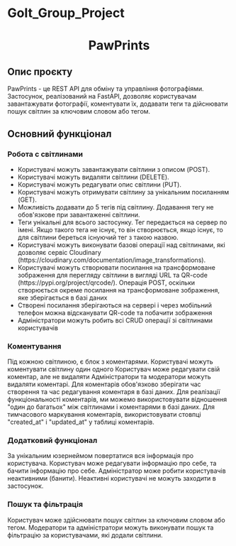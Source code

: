 # GoIt_Group_Project

<h1 align="center">PawPrints</h1> 
<h2>Опис проєкту</h2>
<a>PawPrints - це REST API для обміну та управління фотографіями. Застосунок, реалізований на FastAPI, дозволяє користувачам завантажувати фотографії, коментувати їх, додавати теги та дійснювати пошук світлин за ключовим словом або тегом.</a> 

<h2>Основний функціонал</h2>

<h3>Робота с світлинами</h3>
<a><ul>
  <li>Користувачі можуть завантажувати світлини з описом (POST).</li>
  <li>Користувачі можуть видаляти світлини (DELETE).</li>
  <li>Користувачі можуть редагувати опис світлини (PUT).</li>
  <li>Користувачі можуть отримувати світлину за унікальним посиланням (GET).</li>
  <li>Можливість додавати до 5 тегів під світлину. Додавання тегу не обов'язкове при завантаженні світлини.</li>
  <li>Теги унікальні для всього застосунку. Тег передається на сервер по імені. Якщо такого тега не існує, то він створюється, якщо існує, то для світлини береться існуючий тег з такою назвою.</li>
  <li>Користувачі можуть виконувати базові операції над світлинами, які дозволяє сервіс Cloudinary (https://cloudinary.com/documentation/image_transformations).</li>
  <li>Користувачі можуть створювати посилання на трансформоване зображення для перегляду світлини в вигляді URL та QR-code (https://pypi.org/project/qrcode/). Операція POST, оскільки створюється окреме посилання на трансформоване зображення, яке зберігається в базі даних</li>
  <li>Створені посилання зберігаються на сервері і через мобільний телефон можна відсканувати QR-code та побачити зображення</li>
  <li>Адміністратори можуть робить всі CRUD операції зі світлинами користувачів</li>
</ul></a>

<h3>Коментування</h3>

<a>Під кожною світлиною, є блок з коментарями. Користувачі можуть коментувати світлину один одного
Користувач може редагувати свій коментар, але не видаляти
Адміністратори та модератори можуть видаляти коментарі.
Для коментарів обов'язково зберігати час створення та час редагування коментаря в базі даних. Для реалізації функціональності коментарів, ми можемо використовувати відношення "один до багатьох" між світлинами і коментарями в базі даних. Для тимчасового маркування коментарів, використовувати стовпці "created_at" і "updated_at" у таблиці коментарів.</a>

<h3>Додатковий функціонал</h3>

<a>За унікальним юзернеймом повертатися вся інформація про користувача.
Користувач може редагувати інформацію про себе, та бачити інформацію про себе. 
Адміністратор може робити користувачів неактивними (банити). 
Неактивні користувачі не можуть заходити в застосунок.</a>

<h3>Пошук та фільтрація</h3>

<a>Користувач може здійснювати пошук світлин за ключовим словом або тегом. 
Модератори та адміністратори можуть виконувати пошук та фільтрацію за користувачами, які додали світлини.</a>


